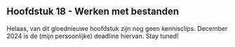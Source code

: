 ## Hoofdstuk 18 - Werken met bestanden


Helaas, van dit gloednieuwe hoofdstuk zijn nog geen kennisclips. December 2024 is de (mijn persoonlijke) deadline hiervan. Stay tuned!